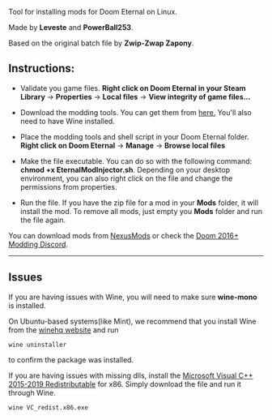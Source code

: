 Tool for installing mods for Doom Eternal on Linux.

Made by **Leveste** and **PowerBall253**.

Based on the original batch file by **Zwip-Zwap Zapony**.

Instructions:
-------------

* Validate you game files. **Right click on Doom Eternal in your Steam Library** -> **Properties** -> **Local files** -> **View integrity of game files...**

* Download the modding tools. You can get them from [here.](https://discord.com/channels/570112501853978624/693113846688383029/791336903424213002) You'll also need to have Wine installed.

* Place the modding tools and shell script in your Doom Eternal folder. **Right click on Doom Eternal** -> **Manage** -> **Browse local files**

* Make the file executable. You can do so with the following command: **chmod +x EternalModInjector.sh**. Depending on your desktop environment, you can also right click on the file and change the permissions from properties.

* Run the file. If you have the zip file for a mod in your **Mods** folder, it will install the mod. To remove all mods, just empty you **Mods** folder and run the file again.

You can download mods from [NexusMods](https://www.nexusmods.com/doometernal) or check the [Doom 2016+ Modding Discord](https://discord.com/channels/570112501853978624/614488711572357120).

------------------------------

Issues
------------------------------

If you are having issues with Wine, you will need to make sure **wine-mono** is installed.

On Ubuntu-based systems(like Mint), we recommend that you install Wine from the [winehq website](https://wiki.winehq.org/Ubuntu) and run

    wine uninstaller

to confirm the package was installed.

If you are having issues with missing dlls, install the [Microsoft Visual C++ 2015-2019 Redistributable](https://support.microsoft.com/en-gb/help/2977003/the-latest-supported-visual-c-downloads) for x86. Simply download the file and run it through Wine.

    wine VC_redist.x86.exe
